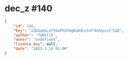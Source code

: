 
# dec_z #140
                
```JSON
{
    "id": 140,
    "key": "zZbIqHpLoT%5wPhIhUqNiWdC=5vFlKoVpuvS^5aD",
    "author": "fwRelik",
    "owner": "undefined",
    "lisance_key": null,
    "date": "2023-3-19 01:00"
}
```
    